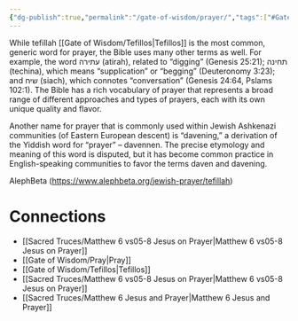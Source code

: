 ```yaml
---
{"dg-publish":true,"permalink":"/gate-of-wisdom/prayer/","tags":["#GateWisdom","#P"]}
---
```



While tefillah [[Gate of Wisdom/Tefillos\|Tefillos]] is the most common, generic word for prayer, the Bible uses many other terms as well. For example, the word עתירה (atirah), related to “digging” (Genesis 25:21); תחינה (techina), which means “supplication” or “begging” (Deuteronomy 3:23); and שיח (siach), which connotes “conversation” (Genesis 24:64, Pslams 102:1). The Bible has a rich vocabulary of prayer that represents a broad range of different approaches and types of prayers, each with its own unique quality and flavor.

Another name for prayer that is commonly used within Jewish Ashkenazi communities (of Eastern European descent) is “davening,” a derivation of the Yiddish word for “prayer” – davennen. The precise etymology and meaning of this word is disputed, but it has become common practice in English-speaking communities to favor the terms daven and davening.

   AlephBeta (https://www.alephbeta.org/jewish-prayer/tefillah)

# Connections
- [[Sacred Truces/Matthew 6 vs05-8 Jesus on Prayer\|Matthew 6 vs05-8 Jesus on Prayer]]
- [[Gate of Wisdom/Pray\|Pray]]
- [[Gate of Wisdom/Tefillos\|Tefillos]]
- [[Sacred Truces/Matthew 6 vs05-8 Jesus on Prayer\|Matthew 6 vs05-8 Jesus on Prayer]]
- [[Sacred Truces/Matthew 6 Jesus and Prayer\|Matthew 6 Jesus and Prayer]]
